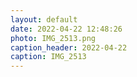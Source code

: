 ```yaml
---
layout: default
date: 2022-04-22 12:48:26
photo: IMG_2513.png
caption_header: 2022-04-22
caption: IMG_2513
---
```

